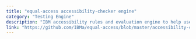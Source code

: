 ```yaml
---
title: "equal-access accessibility-checker engine"
category: "Testing Engine"
description: "IBM accessibility rules and evaluation engine to help users to check their web pages to identify and report accessibility issues. Part of the IBM Equal Access Accessibility Checker suite."
link: "https://github.com/IBMa/equal-access/blob/master/accessibility-checker-engine/README.md"
---
```

